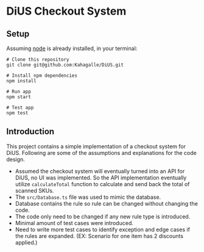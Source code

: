 # DiUS Checkout System

## Setup

Assuming [node](https://nodejs.org/) is already installed, in your terminal:

```shell
# Clone this repository
git clone git@github.com:Kahagalle/DiUS.git

# Install npm dependencies
npm install

# Run app
npm start

# Test app
npm test
```

## Introduction

This project contains a simple implementation of a checkout system for DiUS. Following are some of the assumptions and explanations for the code design.

- Assumed the checkout system will eventually turned into an API for DiUS, no UI was implemented. So the API implementation eventually utilize `calculateTotal` function to calculate and send back the total of scanned SKUs.
- The `src/Database.ts` file was used to mimic the database.
- Database contains the rule so rule can be changed without changing the code.
- The code only need to be changed if any new rule type is introduced.
- Minimal amount of test cases were introduced.
- Need to write more test cases to identify exception and edge cases if the rules are expanded. (EX: Scenario for one item has 2 discounts applied.)
